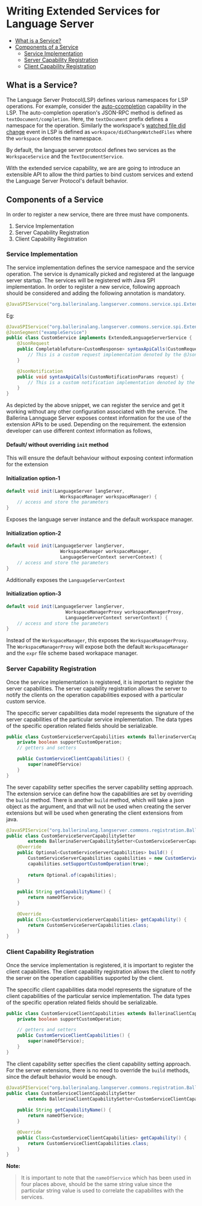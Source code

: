 # Writing Extended Services for Language Server
- <a href="#WhatIsAService">What is a Service?</a>
- <a href="#ComponentsOfAService">Components of a Service</a>
    - <a href="#ServiceImplementation">Service Implementation</a>
    - <a href="#ServerCapability">Server Capability Registration</a>
    - <a href="#ClientCapability">Client Capability Registration</a>

<a name="WhatIsAService"></a>
## What is a Service?
The Language Server Protocol(LSP) defines various namespaces for LSP operations. For example, consider the [auto-ccompletion](https://microsoft.github.io/language-server-protocol/specifications/specification-3-16/#textDocument_completion) capability in the LSP. The auto-completion operation's JSON-RPC method is defined as `textDocument/completion`. Here, the `textDocument` prefix defines a namespace for the operation. Similarly the workspace's [watched file did change](https://microsoft.github.io/language-server-protocol/specifications/specification-3-16/#workspace_didChangeWatchedFiles) event in LSP is defined as `workspace/didChangeWatchedFiles` where the `workspace` denotes the namespace.

By default, the language server protocol defines two services as the `WorkspaceService` and the `TextDocumentService`.

With the extended service capability, we are are going to introduce an extensible API to allow the third parties to bind custom services and extend the Language Server Protocol's default behavior.

<a name="ComponentsOfAService"></a>
## Components of a Service
In order to register a new service, there are three must have components. 
1. Service Implementation
2. Server Capability Registration
3. Client Capability Registration

<a name="ServiceImplementation"></a>
### Service Implementation
The service implementation defines the service namespace and the service operation. The service is dynamically picked and registered at the language server startup. The services will be registered with Java SPI implementation. In order to register a new service, following approach should be considered and adding the following annotation is mandatory.
```Java
@JavaSPIService("org.ballerinalang.langserver.commons.service.spi.ExtendedLanguageServerService")
```

Eg: 
```Java
@JavaSPIService("org.ballerinalang.langserver.commons.service.spi.ExtendedLanguageServerService")
@JsonSegment("exampleService")
public class CustomService implements ExtendedLanguageServerService {
    @JsonRequest
    public CompletableFuture<CustomResponse> syntaxApiCalls(CustomRequestParams request) {
        // This is a custom request implementation denoted by the @JsonRequest annotation
    }

    @JsonNotification
    public void syntaxApiCalls(CustomNotificationParams request) {
        // This is a custom notification implementation denoted by the @JsonNotification annotation
    }
}
```

As depicted by the above snippet, we can register the service and get it working without any other configuration associated with the service. 
The Ballerina Lannguage Server exposes context information for the use of the extension APIs to be used. Depending on the requirement. the extension developer can use different context information as follows,

#### Default/ without overriding `init` method
This will ensure the default behaviour without exposing context information for the extension

#### Initialization option-1
```Java
default void init(LanguageServer langServer,
                    WorkspaceManager workspaceManager) {
    // access and store the parameters
}
```
Exposes the language server instance and the default workspace manager.

#### Initialization option-2
```Java
default void init(LanguageServer langServer,
                    WorkspaceManager workspaceManager,
                    LanguageServerContext serverContext) {
    // access and store the parameters
}
```
Additionally exposes the `LanguageServerContext`

#### Initialization option-3
```Java
default void init(LanguageServer langServer,
                      WorkspaceManagerProxy workspaceManagerProxy,
                      LanguageServerContext serverContext) {
    // access and store the parameters
}
```
Instead of the `WorkspaceManager`, this exposes the `WorkspaceManagerProxy`. The `WorkspaceManagerProxy` will expose both the default `WorkspaceManager` and the `expr` file scheme based workapace manager.

<a name="ServerCapability"></a>
### Server Capability Registration
Once the service implementation is registered, it is important to register the server capabilities. The server capability registration allows the server to notify the clients on the operation capabilities exposed with a particular custom service.

The speccific server capabilities data model represents the signature of the server capabilities of the particular service implementation. The data types of the specific operation related fields should be serializable.

```Java
public class CustomServiceServerCapabilities extends BallerinaServerCapability {
    private boolean supportCustomOperation;
    // getters and setters

    public CustomServiceClientCapabilities() {
        super(nameOfService)
    }
}
```

The sever capability setter specifies the server capability setting approach. The extension service can define how the capabilities are set by overriding the `build` method. There is another `build` method, which will take a json object as the argument, and that will not be used when creating the server extensions but will be used when generating the client extensions from java.

```Java
@JavaSPIService("org.ballerinalang.langserver.commons.registration.BallerinaServerCapabilitySetter")
public class CustomServiceServerCapabilitySetter
        extends BallerinaServerCapabilitySetter<CustomServiceServerCapabilities> {
    @Override
    public Optional<CustomServiceServerCapabilities> build() {
        CustomServiceServerCapabilities capabilities = new CustomServiceServerCapabilities();
        capabilities.setSupportCustomOperation(true);
        
        return Optional.of(capabilities);
    }
    
    public String getCapabilityName() {
        return nameOfService;
    }

    @Override
    public Class<CustomServiceServerCapabilities> getCapability() {
        return CustomServiceServerCapabilities.class;
    }
}
```

<a name="ClientCapability"></a>
### Client Capability Registration
Once the service implementation is registered, it is important to register the client capabilities. The client capability registration allows the client to notify the server on the operation capabilities supported by the client.

The speccific client capabilities data model represents the signature of the client capabilities of the particular service implementation. The data types of the specific operation related fields should be serializable.

```Java
public class CustomServiceClientCapabilities extends BallerinaClientCapability {    
    private boolean supportCustomOperation;

    // getters and setters
    public CustomServiceClientCapabilities() {
        super(nameOfService);
    }
}
```

The client capability setter specifies the client capability setting approach. For the server extensions, there is no need to override the `build` methods, since the default behavior would be enough.

```Java
@JavaSPIService("org.ballerinalang.langserver.commons.registration.BallerinaClientCapabilitySetter")
public class CustomServiceClientCapabilitySetter
        extends BallerinaClientCapabilitySetter<CustomServiceClientCapabilities> {
    
    public String getCapabilityName() {
        return nameOfService;
    }

    @Override
    public Class<CustomServiceClientCapabilities> getCapability() {
        return CustomServiceClientCapabilities.class;
    }
}
```

__Note:__
> It is important to note that the `nameOfService` which has been used in four places above, should be the same string value since the particular string value is used to correlate the capabilites with the services.
